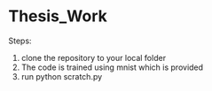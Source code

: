 # Thesis_Work

Steps:
1) clone the repository to your local folder
2) The code is trained using mnist which is provided
3) run python scratch.py
